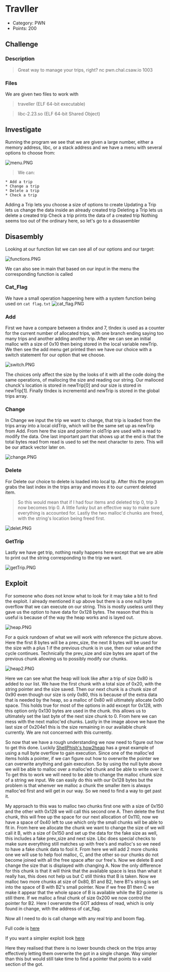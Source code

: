 # Travller

- Category: PWN
- Points: 200

## Challenge

### Description
> Great way to manage your trips, right? nc pwn.chal.csaw.io 1003

### Files

We are given two files to work with

> traveller (ELF 64-bit executable)

> libc-2.23.so (ELF 64-bit Shared Object)

## Investigate

Running the program we see that we are given a large number, either a memory address, libc, or a stack address and we have a menu with several options to choose from:

![menu.PNG](menu.PNG)
> We can:

	* Add a trip
	* Change a trip
	* Delete a trip
	* Check a trip

Adding a Trip lets you choose a size of options to create
Updating a Trip lets us change the data inside an already created trip
Deleting a Trip lets us delete a created trip
Check a trip prints the data of a created trip
Nothing seems too out of the ordinary here, so let's go to a dissasembler

## Disasembly

Looking at our function list we can see all of our options and our target:

![functions.PNG](functions.PNG)

We can also see in main that based on our input in the menu the corresponding function is called

### Cat_Flag
We have a small operation happening here with a system function being used on `cat flag.txt`
![cat_flag.PNG](cat_flag.PNG)

### Add 
First we have a compare between a tIndex and 7, tIndex is used as a counter for the current number of allocated trips, with one branch ending saying too many trips and another adding another trip. After we can see an initial malloc with a size of 0x10 then being stored in the local variable newTrip. We then see the add menu get printed then we have our choice with a switch statement for our option that we choose.

![switch.PNG](switch.PNG)

The choices only affect the size by the looks of it with all the code doing the same operations, of mallocing the size and reading our string. Our malloced chunck's location is stored in newTrip[0] and our size is stored in newTrip[1]. Finally tIndex is incrementd and newTrip is stored in the global trips array.

### Change
In Change we input the trip we want to change, that trip is loaded from the trips array into a local oldTrip, which will be the same set up as newTrip from Add. From here the size and pointer in oldTrip are used with a read to modify the data. One last important part that shows up at the end is that the total bytes read from read is used to set the next character to zero. This will be our attack vector later on.

![change.PNG](change.PNG)

### Delete
For Delete our choice to delete is loaded into local tp. After this the program grabs the last index in the trips array and moves it to our current deleted item.
> So this would mean that if I had four items and deleted trip 0, trip 3 now becomes trip 0. A little funky but an effective way to make sure everything is accounted for. 
Lastly the two malloc'd chunks are freed, with the string's location being freed first.

![delet.PNG](delet.PNG)

### GetTrip
Lastly we have get trip, nothing really happens here except that we are able to print out the string corresponding to the trip we want.

![getTrip.PNG](getTrip.PNG)

## Exploit
For someone who does not know what to look for it may take a bit to find the exploit. I already mentioned it up above but there is a one null byte overflow that we can execute on our string. This is mostly useless until they gave us the option to have data for 0x128 bytes. The reason that this is useful is because of the way the heap works and is layed out. 

![heap.PNG](heap.PNG)

For a quick rundown of what we will work with reference the picture above. Here the first 8 bytes will be a prev_size, the next 8 bytes will be used for the size with a plus 1 if the previous chunk is in use, then our value and the cycle continues. Technically the prev_size and size bytes are apart of the previous chunk allowing us to possibly modify our chunks.

![heap2.PNG](heap.PNG)

Here we can see what the heap will look like after a trip of size 0x80 is added to our list. We have the first chunk with a total size of 0x20, with the string pointer and the size saved. Then our next chunk is a chunk size of 0x90 even though our size is only 0x80, this is because of the extra data that is needed by the heap, so a malloc of 0x80 will ultimately allocate 0x90 space. This holds true for most of the options in add except for 0x128, with this option only 0x130 bytes are used in the chunk. this allows us to ultimately set the last byte of the next size chunk to 0. From here we can mess with the next malloc'ed chunks. Lastly in the image above we have the last size of 0x204e1 this is the size remaining in our available chunk currently. We are not concerned with this currently.

So now that we have a rough understanding we now need to figure out how to get this done. Luckily [ShellPhish's how2heap](https://github.com/shellphish/how2heap) has a great example of using a null byte overflow to gain execution. Since one of the malloc'ed items holds a pointer, if we can figure out how to overwrite the pointer we can overwrite anything and gain execution. So by using the null byte above we will be able to malloc over a malloc'ed chunk and be able to write over it. To get this to work we will need to be able to change the malloc chunk size of a string we input. We can easily do this with our 0x128 bytes but the problem is that whenver we malloc a chunk the smaller item is always malloc'ed first and will get in our way. So we need to find a way to get past it.

My approach to this was to malloc two chunks first one with a size of 0x150 and the other with 0x128 we will call this second one A. Then delete the first chunk, this will free up the space for our next allocation of 0x110, now we have a space of 0x40 left to use which only the small chunks will be able to fit in. From here we allocate the chunk we want to change the size of we will call it B, with a size of 0x150 and set up the data for the fake size as well, this includes a fake prev_size and next size. Libc does special checks to make sure everything still matches up with free's and malloc's so we need to have a fake chunk data to fool it. From here we will add 2 more chunks one we will use to help fool malloc, C, and the other so our chunks do not become joined with all the free space after our free's.
Now we delete B and change the size that is displayed with changing A. Now the only difference for this chunk is that it will think that the available space is less than what it really has, this does not help us but C still thinks that B is taken. Now we malloc two more chunks at size of 0x80, B1 and B2, here B1's string is set into the space of B with B2's small pointer. Now if we free B1 then C we make it appear that the whole space of B is available while the B2 pointer is still there. If we malloc a final chunk of size 0x200 we now control the pointer for B2. Here I overwrote the GOT address of read, which is only found in change, with the address of cat_flag.

Now all I need to do is call change with any real trip and boom flag.
 
Full code is [here](traveler.py)

If you want a simpler exploit look [here](https://github.com/r4j1337/ctf-writeups/blob/master/csaw2019/pwn/traveller/exploit.py)

Here they realised that there is no lower bounds check on the trips array effectively letting them overwrite the got in a single change. Way simpler than this but would still take time to find a pointer that points to a valid section of the got.
